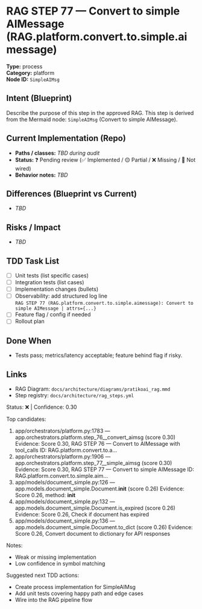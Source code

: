 # RAG STEP 77 — Convert to simple AIMessage (RAG.platform.convert.to.simple.aimessage)

**Type:** process  
**Category:** platform  
**Node ID:** `SimpleAIMsg`

## Intent (Blueprint)
Describe the purpose of this step in the approved RAG. This step is derived from the Mermaid node: `SimpleAIMsg` (Convert to simple AIMessage).

## Current Implementation (Repo)
- **Paths / classes:** _TBD during audit_
- **Status:** ❓ Pending review (✅ Implemented / 🟡 Partial / ❌ Missing / 🔌 Not wired)
- **Behavior notes:** _TBD_

## Differences (Blueprint vs Current)
- _TBD_

## Risks / Impact
- _TBD_

## TDD Task List
- [ ] Unit tests (list specific cases)
- [ ] Integration tests (list cases)
- [ ] Implementation changes (bullets)
- [ ] Observability: add structured log line  
  `RAG STEP 77 (RAG.platform.convert.to.simple.aimessage): Convert to simple AIMessage | attrs={...}`
- [ ] Feature flag / config if needed
- [ ] Rollout plan

## Done When
- Tests pass; metrics/latency acceptable; feature behind flag if risky.

## Links
- RAG Diagram: `docs/architecture/diagrams/pratikoai_rag.mmd`
- Step registry: `docs/architecture/rag_steps.yml`


<!-- AUTO-AUDIT:BEGIN -->
Status: ❌  |  Confidence: 0.30

Top candidates:
1) app/orchestrators/platform.py:1783 — app.orchestrators.platform.step_76__convert_aimsg (score 0.30)
   Evidence: Score 0.30, RAG STEP 76 — Convert to AIMessage with tool_calls
ID: RAG.platform.convert.to.a...
2) app/orchestrators/platform.py:1906 — app.orchestrators.platform.step_77__simple_aimsg (score 0.30)
   Evidence: Score 0.30, RAG STEP 77 — Convert to simple AIMessage
ID: RAG.platform.convert.to.simple.aim...
3) app/models/document_simple.py:126 — app.models.document_simple.Document.__init__ (score 0.26)
   Evidence: Score 0.26, method: __init__
4) app/models/document_simple.py:132 — app.models.document_simple.Document.is_expired (score 0.26)
   Evidence: Score 0.26, Check if document has expired
5) app/models/document_simple.py:136 — app.models.document_simple.Document.to_dict (score 0.26)
   Evidence: Score 0.26, Convert document to dictionary for API responses

Notes:
- Weak or missing implementation
- Low confidence in symbol matching

Suggested next TDD actions:
- Create process implementation for SimpleAIMsg
- Add unit tests covering happy path and edge cases
- Wire into the RAG pipeline flow
<!-- AUTO-AUDIT:END -->